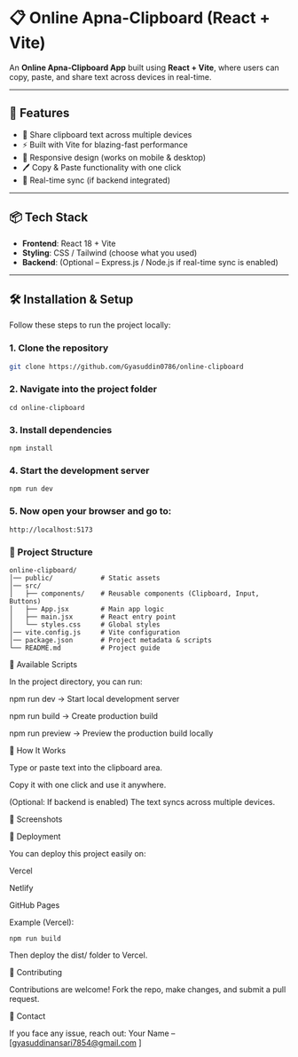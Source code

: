 # 📋 Online Apna-Clipboard (React + Vite)

An **Online Apna-Clipboard App** built using **React + Vite**, where users can copy, paste, and share text across devices in real-time.  

---

## 🚀 Features
- 🔗 Share clipboard text across multiple devices  
- ⚡ Built with Vite for blazing-fast performance  
- 📱 Responsive design (works on mobile & desktop)  
- 🖊️ Copy & Paste functionality with one click  
- 🔄 Real-time sync (if backend integrated)  

---

## 📦 Tech Stack
- **Frontend**: React 18 + Vite  
- **Styling**: CSS / Tailwind (choose what you used)  
- **Backend**: (Optional – Express.js / Node.js if real-time sync is enabled)  

---

## 🛠️ Installation & Setup

Follow these steps to run the project locally:

### 1. Clone the repository
```bash
git clone https://github.com/Gyasuddin0786/online-clipboard
```
### 2. Navigate into the project folder
```
cd online-clipboard
```
### 3. Install dependencies
```
npm install
```
### 4. Start the development server
```
npm run dev
```
### 5. Now open your browser and go to:
```
http://localhost:5173
```
### 📂 Project Structure
```
online-clipboard/
│── public/            # Static assets
│── src/
│   ├── components/    # Reusable components (Clipboard, Input, Buttons)
│   ├── App.jsx        # Main app logic
│   ├── main.jsx       # React entry point
│   └── styles.css     # Global styles
│── vite.config.js     # Vite configuration
│── package.json       # Project metadata & scripts
└── README.md          # Project guide
```
📜 Available Scripts

In the project directory, you can run:

npm run dev → Start local development server

npm run build → Create production build

npm run preview → Preview the production build locally

🎯 How It Works

Type or paste text into the clipboard area.

Copy it with one click and use it anywhere.

(Optional: If backend is enabled) The text syncs across multiple devices.

📸 Screenshots

🚀 Deployment

You can deploy this project easily on:

Vercel

Netlify

GitHub Pages

Example (Vercel):
```
npm run build
```
Then deploy the dist/ folder to Vercel.

🤝 Contributing

Contributions are welcome!
Fork the repo, make changes, and submit a pull request.

📧 Contact

If you face any issue, reach out:
Your Name – [gyasuddinansari7854@gmail.com
]
